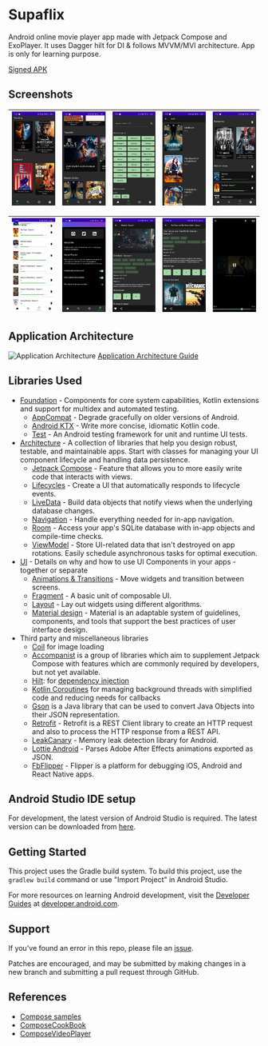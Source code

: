 Supaflix
=================

Android online movie player app made with Jetpack Compose and ExoPlayer. It uses Dagger hilt for DI & follows MVVM/MVI architecture. App is only for learning purpose.

[Signed APK](https://drive.google.com/drive/folders/1ehLgIK5VwBX8GI4_9288SNcNZ8EB45km)  


## Screenshots
| ![HOME](demo/1.SS_HOME.jpg) | ![HOME](demo/2.SS_HOME.jpg) |![Search](demo/3.Search.jpg) |![SearchPaging](demo/5.SearchPaging.jpg) |![History](demo/6.History.jpg) |
|----------|:-------------:|:-------------:|:-------------:|:-------------:|  

| ![History](demo/7.History.jpg) | ![Settings](demo/8.Settings.jpg) |![Detail](demo/9.Detail.jpg) |![Detail](demo/10.Detail.jpg) |![Player](demo/11.Player.jpg) |
|----------|:-------------:|:-------------:|:-------------:|:-------------:|  

Application Architecture
------------
![Application Architecture](https://developer.android.com/topic/libraries/architecture/images/final-architecture.png "Application Architecture")
[Application Architecture Guide](https://developer.android.com/jetpack/guide) 

Libraries Used
--------------
* [Foundation][0] - Components for core system capabilities, Kotlin extensions and support for
  multidex and automated testing.
  * [AppCompat][1] - Degrade gracefully on older versions of Android.
  * [Android KTX][2] - Write more concise, idiomatic Kotlin code.
  * [Test][4] - An Android testing framework for unit and runtime UI tests.
* [Architecture][10] - A collection of libraries that help you design robust, testable, and
  maintainable apps. Start with classes for managing your UI component lifecycle and handling data
  persistence.
  * [Jetpack Compose][11] - Feature that allows you to more easily write code that interacts with views.
  * [Lifecycles][12] - Create a UI that automatically responds to lifecycle events.
  * [LiveData][13] - Build data objects that notify views when the underlying database changes.
  * [Navigation][14] - Handle everything needed for in-app navigation.
  * [Room][16] - Access your app's SQLite database with in-app objects and compile-time checks.
  * [ViewModel][17] - Store UI-related data that isn't destroyed on app rotations. Easily schedule
     asynchronous tasks for optimal execution.
* [UI][30] - Details on why and how to use UI Components in your apps - together or separate
  * [Animations & Transitions][31] - Move widgets and transition between screens.
  * [Fragment][34] - A basic unit of composable UI.
  * [Layout][35] - Lay out widgets using different algorithms.
  * [Material design](https://material.io/design) - Material is an adaptable system of guidelines, components, and tools that support the best practices of user interface design.
* Third party and miscellaneous libraries
  * [Coil][90] for image loading
  * [Accompanist][95] is a group of libraries which aim to supplement Jetpack Compose with features which are commonly required by developers, but not yet available.
  * [Hilt][92]: for [dependency injection][93]
  * [Kotlin Coroutines][91] for managing background threads with simplified code and reducing needs for callbacks
  * [Gson][94] is a Java library that can be used to convert Java Objects into their JSON representation.
  * [Retrofit](https://square.github.io/retrofit/) - Retrofit is a REST Client library to create an HTTP request and also to process the HTTP response from a REST API.
  * [LeakCanary](https://square.github.io/leakcanary/) - Memory leak detection library for Android.
  * [Lottie Android](https://github.com/airbnb/lottie-android) - Parses Adobe After Effects animations exported as JSON.
  * [FbFlipper](https://fbflipper.com/docs/getting-started/android-native) - Flipper is a platform for debugging iOS, Android and React Native apps.

[0]: https://developer.android.com/jetpack/components
[1]: https://developer.android.com/topic/libraries/support-library/packages#v7-appcompat
[2]: https://developer.android.com/kotlin/ktx
[4]: https://developer.android.com/training/testing/
[10]: https://developer.android.com/jetpack/arch/
[11]: https://developer.android.com/jetpack/compose
[12]: https://developer.android.com/topic/libraries/architecture/lifecycle
[13]: https://developer.android.com/topic/libraries/architecture/livedata
[14]: https://developer.android.com/topic/libraries/architecture/navigation/
[16]: https://developer.android.com/topic/libraries/architecture/room
[17]: https://developer.android.com/topic/libraries/architecture/viewmodel
[30]: https://developer.android.com/guide/topics/ui
[31]: https://developer.android.com/training/animation/
[34]: https://developer.android.com/guide/components/fragments
[35]: https://developer.android.com/guide/topics/ui/declaring-layout
[90]: https://google.github.io/accompanist/coil/
[91]: https://kotlinlang.org/docs/reference/coroutines-overview.html
[92]: https://developer.android.com/training/dependency-injection/hilt-android
[93]: https://developer.android.com/training/dependency-injection
[94]: https://github.com/google/gson
[95]: https://google.github.io/accompanist/

Android Studio IDE setup
------------------------
For development, the latest version of Android Studio is required. The latest version can be
downloaded from [here](https://developer.android.com/studio/).

Getting Started
---------------
This project uses the Gradle build system. To build this project, use the
`gradlew build` command or use "Import Project" in Android Studio.

For more resources on learning Android development, visit the
[Developer Guides](https://developer.android.com/guide/) at
[developer.android.com](https://developer.android.com).

Support
-------
If you've found an error in this repo, please file an [issue](https://github.com/ShivamKumarJha/supaflix/issues).

Patches are encouraged, and may be submitted by making changes in a new branch 
and submitting a pull request through GitHub.

References
-------
* [Compose samples](https://github.com/android/compose-samples)
* [ComposeCookBook](https://github.com/Gurupreet/ComposeCookBook)
* [ComposeVideoPlayer](https://github.com/halilozercan/ComposeVideoPlayer)

